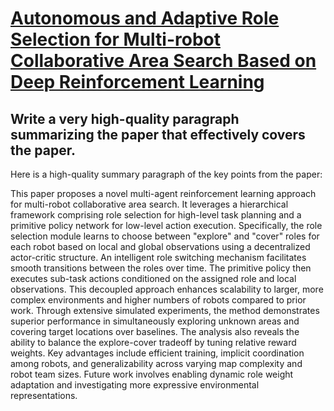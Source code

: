 # [Autonomous and Adaptive Role Selection for Multi-robot Collaborative   Area Search Based on Deep Reinforcement Learning](https://arxiv.org/abs/2312.01747)

## Write a very high-quality paragraph summarizing the paper that effectively covers the paper.

 Here is a high-quality summary paragraph of the key points from the paper:

This paper proposes a novel multi-agent reinforcement learning approach for multi-robot collaborative area search. It leverages a hierarchical framework comprising role selection for high-level task planning and a primitive policy network for low-level action execution. Specifically, the role selection module learns to choose between "explore" and "cover" roles for each robot based on local and global observations using a decentralized actor-critic structure. An intelligent role switching mechanism facilitates smooth transitions between the roles over time. The primitive policy then executes sub-task actions conditioned on the assigned role and local observations. This decoupled approach enhances scalability to larger, more complex environments and higher numbers of robots compared to prior work. Through extensive simulated experiments, the method demonstrates superior performance in simultaneously exploring unknown areas and covering target locations over baselines. The analysis also reveals the ability to balance the explore-cover tradeoff by tuning relative reward weights. Key advantages include efficient training, implicit coordination among robots, and generalizability across varying map complexity and robot team sizes. Future work involves enabling dynamic role weight adaptation and investigating more expressive environmental representations.
